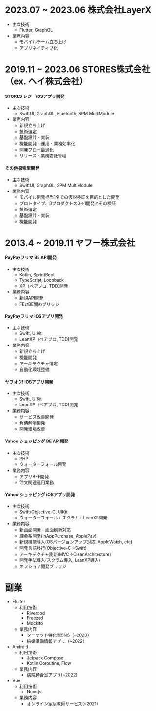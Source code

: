 # 2023.07 ~ 2023.06 株式会社LayerX

- 主な技術
  - Flutter, GraphQL
- 業務内容
  - モバイルチーム立ち上げ
  - アプリネイティブ化

# 2019.11 ~ 2023.06 STORES株式会社 （ex. ヘイ株式会社）

#### STORES レジ　iOSアプリ開発

- 主な技術
  - SwiftUI, GraphQL, Bluetooth, SPM MultiModule
- 業務内容
  - 新規立ち上げ
  - 技術選定
  - 基盤設計・実装
  - 機能開発・運用・業務効率化
  - 開発フロー最適化
  - リリース・業務委託管理

#### その他探索型開発

- 主な技術
  - SwiftUI, GraphQL, SPM MultiModule
- 業務内容
  - モバイル開発担当1名での仮説検証を目的とした開発
  - プロトタイプ、βプロダクトの0→1開発とその検証
  - 技術選定
  - 基盤設計・実装
  - 機能開発

# 2013.4 ~ 2019.11 ヤフー株式会社

#### PayPayフリマ BE API開発

- 主な技術
  - Kotlin, SprintBoot
  - TypeScript, Loopback
  - XP（ペアプロ, TDD)開発
- 業務内容
  - 新規API開発
  - FE⇄BE間のブリッジ

#### PayPayフリマ iOSアプリ開発

- 主な技術
  - Swift, UIKit
  - LeanXP（ペアプロ, TDD)開発
- 業務内容
  - 新規立ち上げ
  - 機能開発
  - アーキテクチャ選定
  - 自動化環境整備

#### ヤフオク! iOSアプリ開発

- 主な技術
  - Swift, UIKit
  - LeanXP（ペアプロ, TDD)開発
- 業務内容
  - サービス改善開発
  - 負債解消開発
  - 開発環境改善

#### Yahoo!ショッピング BE API開発

- 主な技術
  - PHP
  - ウォーターフォール開発
- 業務内容
  - アプリBFF開発
  - 注文関連運用業務

#### Yahoo!ショッピング iOSアプリ開発

- 主な技術
  - Swift/Objective-C, UIKit
  - ウォーターフォール・スクラム・LeanXP開発
- 業務内容
  - 新画面開発・画面刷新対応
  - 課金系開発(InAppPurchase, ApplePay)
  - 新規機能導入(OSバージョンアップ対応, AppleWatch, etc)
  - 開発言語移行(Objective-C→Swift)
  - アーキテクチャ刷新(MVC→CleanArchitecture)
  - 開発手法導入(スクラム導入, LeanXP導入)
  - オフショア開発ブリッジ

# 副業

- Flutter
  - 利用技術
    - Riverpod
    - Freezed
    - Mockito
  - 業務内容
    - ターゲット特化型SNS（~2020）
    - 結婚準備情報アプリ（~2022）
- Android
  - 利用技術
    - Jetpack Compose
    - Kotlin Coroutine, Flow
  - 業務内容
    - 病院待合室アプリ(~2022)
- Vue
  - 利用技術
    - Nuxt.js
  - 業務内容
    - オンライン家庭教師サービス(~2021)
